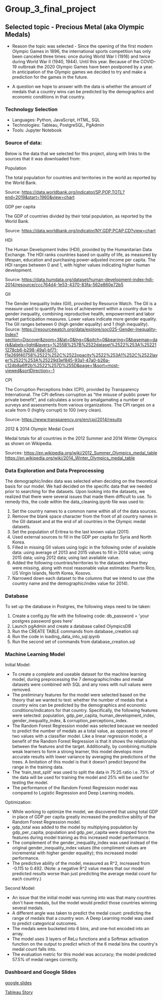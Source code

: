 # Group_3_final_project
## Selected topic - Precious Metal (aka Olympic Medals)

- Reason the topic was selected - 
Since the opening of the first modern Olympic Games in 1896, the international sports competition has only been canceled three times: once during World War I (1916) and twice during World War II (1940, 1944). Until this year. Because of the COVID-19 outbreak the 2020 Olympic Games have been postponed by a year. In anticipation of the Olympic games we decided to try and make a prediction for the games in the future.  

- A question we hope to answer with the data is whether the amount of medals that a country wins can be predicted by the demographics and economic conditions in that country. 

### Technology Selection

- Languages: Python, JavaScript, HTML, SQL
- Technologies: Tableau, PostgreSQL, PgAdmin
- Tools: Jupyter Notebook

### Source of data:

Below is the data that we selected for this project, along with links to the sources that it was downloaded from:

Population

The total population for countries and territories in the world as reported by the World Bank.

Source:
https://data.worldbank.org/indicator/SP.POP.TOTL?end=2019&start=1960&view=chart

GDP per capita

The GDP of countries divided by their total population, as reported by the World Bank.

Source:
https://data.worldbank.org/indicator/NY.GDP.PCAP.CD?view=chart

HDI

The Human Development Index (HDI), provided by the Humanitarian Data Exchange. The HDI ranks countries based on quality of life, as measured by lifespan, education and purchasing power-adjusted income per capita. The HDI ranges between 0 and 1, with higher values indicating higher human development.

Source:
https://data.humdata.org/dataset/human-development-index-hdi-2014/resource/ccc764d4-1e53-4370-83fa-562e860e72b5

GII

The Gender Inequality Index (GII), provided by Resource Watch. The GII is a measure used to quantify the loss of achievement within a country due to gender inequality, combining reproductive health, empowerment and labor market participation measures. Lower values indicate more gender equality. The GII ranges between 0 (high gender equality) and 1 (high inequality).
Source:
https://resourcewatch.org/data/explore/soc025-Gender-Inequality-Index?section=Discover&zoom=3&lat=0&lng=0&pitch=0&bearing=0&basemap=dark&labels=light&layers=%255B%257B%2522dataset%2522%253A%252211278cb6-b298-49a1-bf71-f1e269f40758%2522%252C%2522opacity%2522%253A1%252C%2522layer%2522%253A%25229d3ef845-93a1-47a0-b26a-c124b8a6ff2b%2522%257D%255D&page=1&sort=most-viewed&sortDirection=-1

CPI

The Corruption Perceptions Index (CPI), provided by Transparency International. The CPI defines corruption as "the misuse of public power for private benefit", and calculates a score by amalgamating a number of surveys and assessments from various organizations. The CPI ranges on a scale from 0 (highly corrupt) to 100 (very clean). 

Source:
https://www.transparency.org/en/cpi/2014/results

2012 & 2014 Olympic Medal Count

Medal totals for all countries in the 2012 Summer and 2014 Winter Olympics as shown on Wikipedia.

Sources:
https://en.wikipedia.org/wiki/2012_Summer_Olympics_medal_table 
https://en.wikipedia.org/wiki/2014_Winter_Olympics_medal_table

### Data Exploration and Data Preprocessing

The demographic/index data was selected when deciding on the theoretical basis for our model. We had decided on the specific data that we needed prior to searching for the datasets.
Upon looking into the datasets, we realized that there were several issues that made them difficult to use. To remedy this, the code within the data_cleaning.ipynb file was used to:
1. Set the country names to a common name within all of the data sources.
2. Remove the blank space character from the front of all country names in the GII dataset and at the end of all countries in the Olympic medal datasets.
3. Set the population of Eritrea to the last known value (2011).
4. Used external sources to fill in the GDP per capita for Syria and North Korea.
5. Filled in missing GII values using logic in the following order of available data: using average of 2013 and 2015 values to fill in 2014 value; using 2015 data; using 2012 data; using last available value.
6. Added the following countries/territories to the datasets where they were missing, along with most reasonable value estimates: Puerto Rico, US Virgin Islands, North Korea, Kosovo.
7. Narrowed down each dataset to the columns that we intend to use (the country name and the demographic/index value for 2014). 

### Database

To set up the database in Postgres, the following steps need to be taken:
1. Create a config.py file with the following code: db_password = 'your postgres password goes here'
2. Launch pgAdmin and create a database called OlympicsDB
3. Run the CREATE TABLE commands from database_creation.sql
4. Run the code in loading_data_into_sql.ipynb
5. Run the second set of commands from database_creation.sql

### Machine Learning Model
Initial Model: 
- To create a complete and useable dataset for the machine learning model, during preprocessing the 7 demographic/index and medal datasets were combined with SQL and any rows with null values were removed.
- The preliminary features for the model were selected based on the theory that we wanted to test: whether the number of medals that a country wins can be predicted by the demographics and economic conditions/indicators for that country. Specifically, the following features were selected: population, gdp_per_capita, human_development_index, gender_inequality_index, & corruption_perceptions_index.
- The Random Forest Regression model was selected because we needed to predict the number of medals as a total value, as opposed to one of two values with a classifier model. Like a linear regression model, a benefit of the Random Forest Regression is that it shows the relationship between the features and the target. Additionally, by combining multiple weak learners to form a strong learner, this model develops more accurate results with lower variance by averaging the predictions of the trees. A limitation of this model is that it doesn’t predict beyond the range in the training data.
- The ‘train_test_split’ was used to split the data in 75:25 ratio i.e. 75% of the data will be used for training the model and 25% will be used for testing the model.
- The performance of the Random Forest Regression model was compared to Logistic Regression and Deep Learning models.

Optimization: 
- While working to optimize the model, we discovered that using total GDP in place of GDP per capita greatly increased the predictive ability of the Random Forest Regression model.
- gdp_total was added to the model by multiplying population by gdp_per_capita; population and gdp_per_capita were dropped from the features during model training as this increased model performance.
- The complement of the gender_inequality_index was used instead of the original gender_inequality_index values (the compliment values are incremental with higher gender equality); this increased model performance.
- The predictive ability of the model, measured as R^2, increased from -0.115 to 0.492. (Note: a negative R^2 value means that our model predicted results worse than just predicting the average medal count for each country.)

Second Model: 
- An issue that the initial model was running into was that many countries don't have medals, but the model would predict those countries winning several medals.
- A different angle was taken to predict the medal count: predicting the range of medals that a country won. A Deep Learning model was used to predict categorical outcomes.
- The medals were bucketed into 6 bins, and one-hot encoded into an array.
- The model uses 3 layers of ReLu functions and a Softmax activation function on the output to predict which of the 6 medal bins the country's medal count falls into.
- The evaluation metric for this model was accuracy; the model predicted 57.5% of medal ranges correctly. 


### Dashboard and Google Slides

[google slides](https://docs.google.com/presentation/d/14y4Lvk1pmtc8OTdNtIsPLjCLNAikkeURze1wMbV6xWk/edit?usp=sharing)

[Tableau Story](https://public.tableau.com/views/PreciousMedal/PreciousMedal?:language=en&:display_count=y&publish=yes&:origin=viz_share_link)
